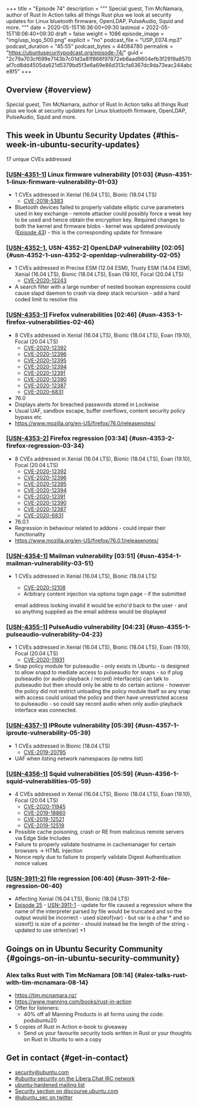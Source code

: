 +++
title = "Episode 74"
description = """
  Special guest, Tim McNamara, author of Rust In Action talks all things Rust
  plus we look at security updates for Linux bluetooth firmware, OpenLDAP,
  PulseAudio, Squid and more.
  """
date = 2020-05-15T16:36:00+09:30
lastmod = 2022-05-15T18:06:40+09:30
draft = false
weight = 1086
episode_image = "img/usp_logo_500.png"
explicit = "no"
podcast_file = "USP_E074.mp3"
podcast_duration = "45:55"
podcast_bytes = 44084780
permalink = "https://ubuntusecuritypodcast.org/episode-74/"
guid = "2c79a703cf699e7143b7c01d3a81f866f97872eb6aad9604efb3f2919a8570af7cd8dd4505da621d5379bd5f3e6a69e86d313cfa6367dc9da73eac244abce8f5"
+++

## Overview {#overview}

Special guest, Tim McNamara, author of Rust In Action talks all things Rust
plus we look at security updates for Linux bluetooth firmware, OpenLDAP,
PulseAudio, Squid and more.


## This week in Ubuntu Security Updates {#this-week-in-ubuntu-security-updates}

17 unique CVEs addressed


### [[USN-4351-1](https://usn.ubuntu.com/4351-1/)] Linux firmware vulnerability [01:03] {#usn-4351-1-linux-firmware-vulnerability-01-03}

-   1 CVEs addressed in Xenial (16.04 LTS), Bionic (18.04 LTS)
    -   [CVE-2018-5383](https://ubuntu.com/security/CVE-2018-5383) <!-- medium -->
-   Bluetooth devices failed to properly validate elliptic curve parameters
    used in key exchange - remote attacker could possibly force a weak key to
    be used and hence obtain the encryption key. Required changes to both the
    kernel and firmware blobs - kernel was updated previously ([Episode 43](https://ubuntusecuritypodcast.org/episode-43/)) -
    this is the corresponding update for firmware


### [[USN-4352-1](https://usn.ubuntu.com/4352-1/), USN-4352-2] OpenLDAP vulnerability [02:05] {#usn-4352-1-usn-4352-2-openldap-vulnerability-02-05}

-   1 CVEs addressed in Precise ESM (12.04 ESM), Trusty ESM (14.04 ESM),
    Xenial (16.04 LTS), Bionic (18.04 LTS), Eoan (19.10), Focal (20.04 LTS)
    -   [CVE-2020-12243](https://ubuntu.com/security/CVE-2020-12243) <!-- medium -->
-   A search filter with a large number of nested boolean expressions could
    cause slapd daemon to crash via deep stack recursion - add a hard coded
    limit to resolve this


### [[USN-4353-1](https://usn.ubuntu.com/4353-1/)] Firefox vulnerabilities [02:46] {#usn-4353-1-firefox-vulnerabilities-02-46}

-   8 CVEs addressed in Xenial (16.04 LTS), Bionic (18.04 LTS), Eoan (19.10), Focal (20.04 LTS)
    -   [CVE-2020-12392](https://ubuntu.com/security/CVE-2020-12392) <!-- medium -->
    -   [CVE-2020-12396](https://ubuntu.com/security/CVE-2020-12396) <!-- medium -->
    -   [CVE-2020-12395](https://ubuntu.com/security/CVE-2020-12395) <!-- medium -->
    -   [CVE-2020-12394](https://ubuntu.com/security/CVE-2020-12394) <!-- medium -->
    -   [CVE-2020-12391](https://ubuntu.com/security/CVE-2020-12391) <!-- medium -->
    -   [CVE-2020-12390](https://ubuntu.com/security/CVE-2020-12390) <!-- medium -->
    -   [CVE-2020-12387](https://ubuntu.com/security/CVE-2020-12387) <!-- medium -->
    -   [CVE-2020-6831](https://ubuntu.com/security/CVE-2020-6831) <!-- medium -->
-   76.0
-   Displays alerts for breached passwords stored in Lockwise
-   Usual UAF, sandbox escape, buffer overflows, content security policy
    bypass etc
-   <https://www.mozilla.org/en-US/firefox/76.0/releasenotes/>


### [[USN-4353-2](https://usn.ubuntu.com/4353-2/)] Firefox regression [03:34] {#usn-4353-2-firefox-regression-03-34}

-   8 CVEs addressed in Xenial (16.04 LTS), Bionic (18.04 LTS), Eoan (19.10), Focal (20.04 LTS)
    -   [CVE-2020-12392](https://ubuntu.com/security/CVE-2020-12392) <!-- medium -->
    -   [CVE-2020-12396](https://ubuntu.com/security/CVE-2020-12396) <!-- medium -->
    -   [CVE-2020-12395](https://ubuntu.com/security/CVE-2020-12395) <!-- medium -->
    -   [CVE-2020-12394](https://ubuntu.com/security/CVE-2020-12394) <!-- medium -->
    -   [CVE-2020-12391](https://ubuntu.com/security/CVE-2020-12391) <!-- medium -->
    -   [CVE-2020-12390](https://ubuntu.com/security/CVE-2020-12390) <!-- medium -->
    -   [CVE-2020-12387](https://ubuntu.com/security/CVE-2020-12387) <!-- medium -->
    -   [CVE-2020-6831](https://ubuntu.com/security/CVE-2020-6831) <!-- medium -->
-   76.0.1
-   Regression in behaviour related to addons - could impair their
    functionality
-   <https://www.mozilla.org/en-US/firefox/76.0.1/releasenotes/>


### [[USN-4354-1](https://usn.ubuntu.com/4354-1/)] Mailman vulnerability [03:51] {#usn-4354-1-mailman-vulnerability-03-51}

-   1 CVEs addressed in Xenial (16.04 LTS), Bionic (18.04 LTS)

    -   [CVE-2020-12108](https://ubuntu.com/security/CVE-2020-12108) <!-- medium -->
    -   Arbitrary content injection via options login page - if the submitted

    email address looking invalid it would be echo'd back to the user - and
    so anything supplied as the email address would be displayed


### [[USN-4355-1](https://usn.ubuntu.com/4355-1/)] PulseAudio vulnerability [04:23] {#usn-4355-1-pulseaudio-vulnerability-04-23}

-   1 CVEs addressed in Xenial (16.04 LTS), Bionic (18.04 LTS), Eoan (19.10), Focal (20.04 LTS)
    -   [CVE-2020-11931](https://ubuntu.com/security/CVE-2020-11931) <!-- medium -->
-   Snap policy module for pulseaudio - only exists in Ubuntu - is designed
    to allow snapd to mediate access to pulseaudio for snaps - so if plug
    pulseaudio (or audio-playback / record) interface(s) can talk to
    pulseaudio but then should only be able to do certain actions - however
    the policy did not restrict unloading the policy module itself so any
    snap with access could unload the policy and then have unrestricted
    access to pulseaudio - so could say record audio when only audio-playback
    interface was connected.


### [[USN-4357-1](https://usn.ubuntu.com/4357-1/)] IPRoute vulnerability [05:39] {#usn-4357-1-iproute-vulnerability-05-39}

-   1 CVEs addressed in Bionic (18.04 LTS)
    -   [CVE-2019-20795](https://ubuntu.com/security/CVE-2019-20795) <!-- medium -->
-   UAF when listing network namespaces (ip netns list)


### [[USN-4356-1](https://usn.ubuntu.com/4356-1/)] Squid vulnerabilities [05:59] {#usn-4356-1-squid-vulnerabilities-05-59}

-   4 CVEs addressed in Xenial (16.04 LTS), Bionic (18.04 LTS), Eoan (19.10), Focal (20.04 LTS)
    -   [CVE-2020-11945](https://ubuntu.com/security/CVE-2020-11945) <!-- medium -->
    -   [CVE-2019-18860](https://ubuntu.com/security/CVE-2019-18860) <!-- low -->
    -   [CVE-2019-12521](https://ubuntu.com/security/CVE-2019-12521) <!-- medium -->
    -   [CVE-2019-12519](https://ubuntu.com/security/CVE-2019-12519) <!-- medium -->
-   Possible cache poisoning, crash or RE from malicious remote servers via
    Edge Side Includes
-   Failure to properly validate hostname in cachemanager for certain
    browsers -&gt; HTML injection
-   Nonce reply due to failure to properly validate Digest Authentication
    nonce values


### [[USN-3911-2](https://usn.ubuntu.com/3911-2/)] file regression [06:40] {#usn-3911-2-file-regression-06-40}

-   Affecting Xenial (16.04 LTS), Bionic (18.04 LTS)
-   [Episode 25](https://ubuntusecuritypodcast.org/episode-25/) - [USN-3911-1](https://usn.ubuntu.com/3911-1/) - update for file caused a regression where the
    name of the interpreter parsed by file would be truncated and so the
    output would be incorrect - used sizeof(var) - but var is a char \* and so
    sizeof() is size of a pointer - should instead be the length of the
    string - updated to use strlen(var) +1


## Goings on in Ubuntu Security Community {#goings-on-in-ubuntu-security-community}


### Alex talks Rust with Tim McNamara [08:14] {#alex-talks-rust-with-tim-mcnamara-08-14}

-   <https://tim.mcnamara.nz/>
-   <https://www.manning.com/books/rust-in-action>
-   Offer for listeners:
    -   40% off all Manning Products in all forms using the code: podubuntu20
-   5 copies of Rust in Action e-book to giveaway
    -   Send us your favourite security tools written in Rust or your thoughts
        on Rust in Ubuntu to win a copy


## Get in contact {#get-in-contact}

-   [security@ubuntu.com](mailto:security@ubuntu.com)
-   [#ubuntu-security on the Libera.Chat IRC network](https://libera.chat)
-   [ubuntu-hardened mailing list](https://lists.ubuntu.com/mailman/listinfo/ubuntu-hardened)
-   [Security section on discourse.ubuntu.com](https://discourse.ubuntu.com/c/security)
-   [@ubuntu_sec on twitter](https://twitter.com/ubuntu_sec)